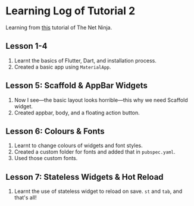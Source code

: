 # Learning Log of Tutorial 2
Learning from [this](https://www.youtube.com/playlist?list=PL4cUxeGkcC9jLYyp2Aoh6hcWuxFDX6PBJ) tutorial of 
The Net Ninja.



## Lesson 1-4
1. Learnt the basics of Flutter, Dart, and installation process. 
1. Created a basic app using `MaterialApp`.



## Lesson 5: Scaffold & AppBar Widgets
1. Now I see—the basic layout looks horrible—this why we need Scaffold widget.
1. Created appbar, body, and a floating action button.



## Lesson 6: Colours & Fonts
1. Learnt to change colours of widgets and font styles.
1. Created a custom folder for fonts and added that in `pubspec.yaml`.
1. Used those custom fonts.



## Lesson 7: Stateless Widgets & Hot Reload
1. Learnt the use of stateless widget to reload on save. `st` and `tab`, and that's all!
